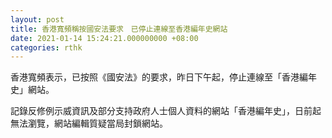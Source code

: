 ```yaml
---
layout: post
title: 香港寬頻稱按國安法要求　已停止連線至香港編年史網站
date: 2021-01-14 15:24:21.000000000 +08:00
categories: rthk
---
```


香港寬頻表示，已按照《國安法》的要求，昨日下午起，停止連線至「香港編年史」網站。

記錄反修例示威資訊及部分支持政府人士個人資料的網站「香港編年史」，日前起無法瀏覽，網站編輯質疑當局封鎖網站。
